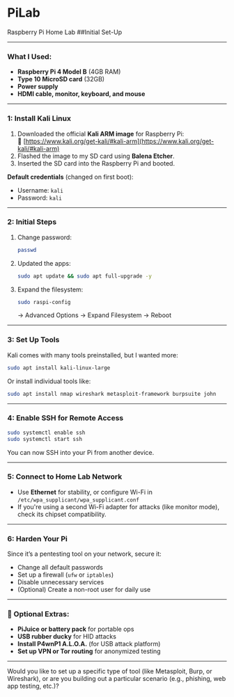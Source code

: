 # PiLab
Raspberry Pi Home Lab
##Initial Set-Up

---

### What I Used:
- **Raspberry Pi 4 Model B** (4GB RAM)
- **Type 10 MicroSD card** (32GB)
- **Power supply**
- **HDMI cable, monitor, keyboard, and mouse**


---

### 1: Install Kali Linux

1. Downloaded the official **Kali ARM image** for Raspberry Pi:  
   🔗 [https://www.kali.org/get-kali/#kali-arm](https://www.kali.org/get-kali/#kali-arm)
2. Flashed the image to my SD card using **Balena Etcher**.
3. Inserted the SD card into the Raspberry Pi and booted.

**Default credentials** (changed on first boot):  
- Username: `kali`  
- Password: `kali`

---

### 2: Initial Steps
1. Change password:  
   ```bash
   passwd
   ```
2. Updated the apps:
   ```bash
   sudo apt update && sudo apt full-upgrade -y
   ```
3. Expand the filesystem:  
   ```bash
   sudo raspi-config
   ```
   → Advanced Options → Expand Filesystem → Reboot

---

### 3: Set Up Tools
Kali comes with many tools preinstalled, but I wanted more:
```bash
sudo apt install kali-linux-large
```
Or install individual tools like:
```bash
sudo apt install nmap wireshark metasploit-framework burpsuite john
```

---

### 4: Enable SSH for Remote Access
```bash
sudo systemctl enable ssh
sudo systemctl start ssh
```
You can now SSH into your Pi from another device.

---

### 5: Connect to Home Lab Network
- Use **Ethernet** for stability, or configure Wi-Fi in `/etc/wpa_supplicant/wpa_supplicant.conf`
- If you're using a second Wi-Fi adapter for attacks (like monitor mode), check its chipset compatibility.

---

### 6: Harden Your Pi
Since it’s a pentesting tool on your network, secure it:
- Change all default passwords
- Set up a firewall (`ufw` or `iptables`)
- Disable unnecessary services
- (Optional) Create a non-root user for daily use

---

### 🧰 Optional Extras:
- **PiJuice or battery pack** for portable ops
- **USB rubber ducky** for HID attacks
- **Install P4wnP1 A.L.O.A.** (for USB attack platform)
- **Set up VPN or Tor routing** for anonymized testing

---

Would you like to set up a specific type of tool (like Metasploit, Burp, or Wireshark), or are you building out a particular scenario (e.g., phishing, web app testing, etc.)?
